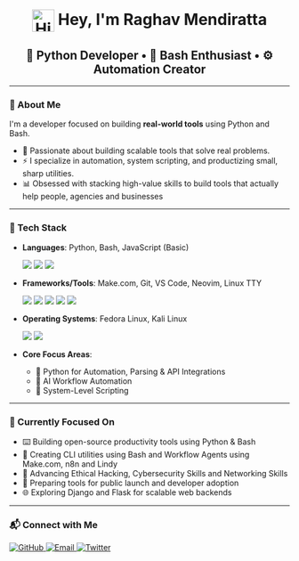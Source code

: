 <h1 align="center">
  <img src="https://camo.githubusercontent.com/d552948e7884c41fde2d32b9221d79f0df2076c7d824aaab954ca93f53d95884/68747470733a2f2f6d656469612e67697068792e636f6d2f6d656469612f6876524a434c467a6361737252346961377a2f67697068792e676966" alt="Hi!" width="40" style="vertical-align: middle;"> 
  Hey, I'm Raghav Mendiratta
</h1>
<h2 align="center">🐍 Python Developer • 📃 Bash Enthusiast • ⚙️ Automation Creator</h2>
</p>

---

### 🧠 About Me

I'm a developer focused on building **real-world tools** using Python and Bash. 
- 🧠 Passionate about building scalable tools that solve real problems.
- ⚡ I specialize in automation, system scripting, and productizing small, sharp utilities.
- 📊 Obsessed with stacking high-value skills to build tools that actually help people, agencies and businesses

---

### 🧰 Tech Stack

- **Languages**: Python, Bash, JavaScript (Basic)
  <p>
   <img src="https://img.shields.io/badge/Python-3776AB?style=for-the-badge&logo=python&logoColor=white"/> 
   <img src="https://img.shields.io/badge/Bash-121011?style=for-the-badge&logo=gnubash&logoColor=white"/> 
   <img src="https://img.shields.io/badge/JavaScript-F7DF1E?style=for-the-badge&logo=javascript&logoColor=black"/> 
  </p>
 
- **Frameworks/Tools**: Make.com, Git, VS Code, Neovim, Linux TTY
  <p>
   <img src="https://img.shields.io/badge/Make.com-000000?style=for-the-badge&logo=make&logoColor=white"/> 
   <img src="https://img.shields.io/badge/Git-F05032?style=for-the-badge&logo=git&logoColor=white"/> 
   <img src="https://img.shields.io/badge/VS Code-007ACC?style=for-the-badge&logo=visualstudiocode&logoColor=white"/> 
   <img src="https://img.shields.io/badge/Neovim-57A143?style=for-the-badge&logo=neovim&logoColor=white"/> 
   <img src="https://img.shields.io/badge/TTY-000000?style=for-the-badge&logo=linux&logoColor=white"/> 
  </p>
  
- **Operating Systems**: Fedora Linux, Kali Linux
  <p>
   <img src="https://img.shields.io/badge/Fedora-51A2DA?style=for-the-badge&logo=fedora&logoColor=white"/>
   <img src="https://img.shields.io/badge/Kali Linux-557C94?style=for-the-badge&logo=kalilinux&logoColor=white"/>
  </p>
  
- **Core Focus Areas**:
  - 🧩 Python for Automation, Parsing & API Integrations  
  - 🤖 AI Workflow Automation
  - 🔐 System-Level Scripting
    
---

### 🎯 Currently Focused On

- ⌨️ Building open-source productivity tools using Python & Bash  
- 🔧 Creating CLI utilities using Bash and Workflow Agents using Make.com, n8n and Lindy  
- 🔐 Advancing Ethical Hacking, Cybersecurity Skills and Networking Skills  
- 🚀 Preparing tools for public launch and developer adoption
- 🌐 Exploring Django and Flask for scalable web backends
  
---

### 📬 Connect with Me

<p align="left"> 
<a href="https://github.com/raghav-mendiratta" target="_blank"> <img src="https://img.shields.io/badge/GitHub-100000?style=for-the-badge&logo=github&logoColor=white" alt="GitHub"/> </a> 
<a href="mailto:raghav.mendiratta101@gmail.com" target="_blank"> <img src="https://img.shields.io/badge/Email-D14836?style=for-the-badge&logo=gmail&logoColor=white" alt="Email"/> </a> 
<a href="https://twitter.com/raghav__tweets" target="_blank"> <img src="https://img.shields.io/badge/Twitter-1DA1F2?style=for-the-badge&logo=twitter&logoColor=white" alt="Twitter"/> </a> 
</p>
